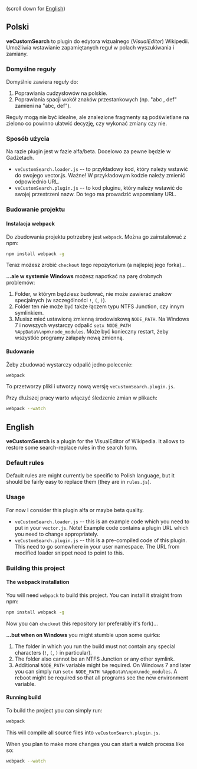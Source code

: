 (scroll down for [English](#english)) 

Polski
------

**veCustomSearch** to plugin do edytora wizualnego (*VisualEditor*) Wikipedii. Umożliwia wstawianie zapamiętanych reguł w polach wyszukiwania i zamiany.

### Domyślne reguły ###

Domyślnie zawiera reguły do:

1. Poprawiania cudzysłowów na polskie.
2. Poprawiania spacji wokół znaków przestankowych (np. "abc , def" zamieni na "abc, def").

Reguły mogą nie być idealne, ale znalezione fragmenty są podświetlane na zielono co powinno ułatwić decyzję, czy wykonać zmiany czy nie.

### Sposób użycia ###

Na razie plugin jest w fazie alfa/beta. Docelowo za pewne będzie w Gadżetach.

* `veCustomSearch.loader.js` -- to przykładowy kod, który należy wstawić do swojego vector.js. Ważne! W przykładowym kodzie należy zmienić odpowiednio URL.
* `veCustomSearch.plugin.js` -- to kod pluginu, który należy wstawić do swojej przestrzeni nazw. Do tego ma prowadzić wspomniany URL.

### Budowanie projektu ###

#### Instalacja webpack ####

Do zbudowania projektu potrzebny jest `webpack`. Można go zainstalować z npm:
```bash
npm install webpack -g
```

Teraz możesz zrobić `checkout` tego repozytorium (a najlepiej jego forka)... 

**...ale w systemie Windows** możesz napotkać na parę drobnych problemów:

1. Folder, w którym będziesz budować, nie może zawierać znaków specjalnych (w szczególności `!`, `(`, `)`).
2. Folder ten nie może być także łączem typu NTFS Junction, czy innym symlinkiem.
3. Musisz mieć ustawioną zmienną środowiskową `NODE_PATH`. Na Windows 7 i nowszych wystarczy odpalić `setx NODE_PATH %AppData%\npm\node_modules`. Może być konieczny restart, żeby wszystkie programy załapały nową zmienną.

#### Budowanie ####

Żeby zbudować wystarczy odpalić jedno polecenie:
```bash
webpack
```
To przetworzy pliki i utworzy nową wersję `veCustomSearch.plugin.js`.

Przy dłuższej pracy warto włączyć śledzenie zmian w plikach:
```bash
webpack --watch
```

English
-------

**veCustomSearch** is a plugin for the VisualEditor of Wikipedia. It allows to restore some search-replace rules in the search form.

### Default rules ###

Default rules are might currently be specific to Polish language, but it should be fairly easy to replace them (they are in `rules.js`).  

### Usage ###

For now I consider this plugin alfa or maybe beta quality.

* `veCustomSearch.loader.js` -- this is an example code which you need to put in your `vector.js`. Note! Example code contains a plugin URL which you need to change appropriately.
* `veCustomSearch.plugin.js` -- this is a pre-compiled code of this plugin. This need to go somewhere in your user namespace. The URL from modified loader snippet need to point to this. 

### Building this project ###

#### The webpack installation ####

You will need `webpack` to build this project. You can install it straight from npm:
```bash
npm install webpack -g
```

Now you can `checkout` this repository (or preferably it's fork)... 

**...but when on Windows** you might stumble upon some quirks:

1. The folder in which you run the build must not contain any special characters (`!`, `(`, `)` in particular).
2. The folder also cannot be an NTFS Junction or any other symlink.
3. Additional `NODE_PATH` variable might be required. On Windows 7 and later you can simply run `setx NODE_PATH %AppData%\npm\node_modules`. A reboot might be required so that all programs see the new environment variable.

#### Running build ####

To build the project you can simply run:
```bash
webpack
```
This will compile all source files into `veCustomSearch.plugin.js`.

When you plan to make more changes you can start a watch process like so:
```bash
webpack --watch
```
